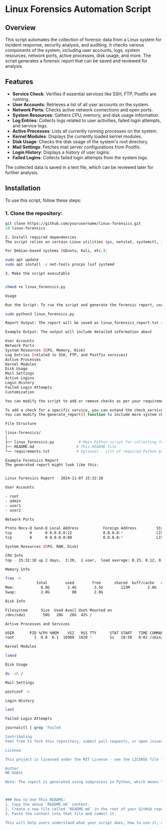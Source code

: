 # Linux Forensics Automation Script

## Overview
This script automates the collection of forensic data from a Linux system for incident response, security analysis, and auditing. It checks various components of the system, including user accounts, logs, system resources, network ports, active processes, disk usage, and more. The script generates a forensic report that can be saved and reviewed for analysis.

## Features
- **Service Check**: Verifies if essential services like SSH, FTP, Postfix are running.
- **User Accounts**: Retrieves a list of all user accounts on the system.
- **Network Ports**: Checks active network connections and open ports.
- **System Resources**: Gathers CPU, memory, and disk usage information.
- **Log Entries**: Collects logs related to user activities, failed login attempts, and service logs.
- **Active Processes**: Lists all currently running processes on the system.
- **Kernel Modules**: Displays the currently loaded kernel modules.
- **Disk Usage**: Checks the disk usage of the system's root directory.
- **Mail Settings**: Fetches mail server configurations from Postfix.
- **Login History**: Displays a history of user logins.
- **Failed Logins**: Collects failed login attempts from the system logs.

The collected data is saved in a text file, which can be reviewed later for further analysis.

## Installation
To use this script, follow these steps:

### 1. Clone the repository:
```bash
git clone https://github.com/yourusername/linux-forensics.git
cd linux-forensics

2. Install required dependencies
The script relies on certain Linux utilities (ps, netstat, systemctl, journalctl, etc.). Ensure these utilities are installed and available in your PATH.

For Debian-based systems (Ubuntu, Kali, etc.):

sudo apt update
sudo apt install -y net-tools procps lsof systemd

3. Make the script executable


chmod +x linux_forensics.py

Usage

Run the Script: To run the script and generate the forensic report, use the following command:

sudo python3 linux_forensics.py

Report Output: The report will be saved as linux_forensics_report.txt in the /tmp/ directory. You can modify the script to change the output file path if needed.

Example Output: The output will include detailed information about

User Accounts
Network Ports
System Resources (CPU, Memory, Disk)
Log Entries (related to SSH, FTP, and Postfix services)
Active Processes
Kernel Modules
Disk Usage
Mail Settings
Active Logins
Login History
Failed Login Attempts
Customization

You can modify the script to add or remove checks as per your requirements. For example:

To add a check for a specific service, you can extend the check_service() function.
You can modify the generate_report() function to include more system checks.

File Structure

linux-forensics/
│
├── linux_forensics.py           # Main Python script for collecting forensic data
├── README.md                   # This README file
└── requirements.txt            # Optional - List of required Python packages (if needed)

Example Forensics Report
The generated report might look like this:


Linux Forensics Report - 2024-11-07 15:32:10

User Accounts

- root
- admin
- user1
- user2

Network Ports

Proto Recv-Q Send-Q Local Address           Foreign Address         State
tcp        0      0 0.0.0.0:22              0.0.0.0:*               LISTEN
tcp        0      0 0.0.0.0:80              0.0.0.0:*               LISTEN

System Resources (CPU, RAM, Disk)

CPU Info
top - 15:32:10 up 2 days,  3:20,  1 user,  load average: 0.23, 0.12, 0.08

Memory Info

free -h
              total        used        free      shared  buff/cache   available
Mem:            8.0G        2.4G        3.5G        123M        2.0G        4.2G
Swap:           2.0G          0B        2.0G

Disk Info

Filesystem      Size  Used Avail Use% Mounted on
/dev/sda1        50G   20G   28G  42% /

Active Processes and Services

USER       PID %CPU %MEM    VSZ   RSS TTY      STAT START   TIME COMMAND
root         1  0.0  0.1  16908  1020 ?        Ss   10:50   0:01 /sbin/init

Kernel Modules

lsmod

Disk Usage

du -sh /

Mail Settings

postconf -n

Login History

last

Failed Login Attempts

journalctl | grep 'Failed

Contributing
Feel free to fork this repository, submit pull requests, or open issues if you encounter any problems or have suggestions for improvement.

License

This project is licensed under the MIT License - see the LICENSE file for details.

Author
MR Gh0st

Note: The report is generated using subprocess in Python, which means the script requires Python 3.x and root privileges to access system information and logs.



### How to Use This README:
1. Copy the above `README.md` content.
2. Create a new file called `README.md` in the root of your GitHub repository.
3. Paste the content into that file and commit it.

This will help users understand what your script does, how to use it, and how to customize it for their needs.